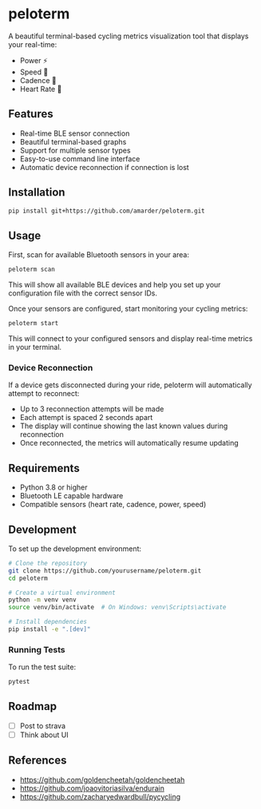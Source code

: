 # peloterm

A beautiful terminal-based cycling metrics visualization tool that displays your real-time:

- Power ⚡
- Speed 🚴
- Cadence 🔄
- Heart Rate 💓

## Features

- Real-time BLE sensor connection
- Beautiful terminal-based graphs
- Support for multiple sensor types
- Easy-to-use command line interface
- Automatic device reconnection if connection is lost

## Installation

```bash
pip install git+https://github.com/amarder/peloterm.git
```

## Usage

First, scan for available Bluetooth sensors in your area:

```bash
peloterm scan
```

This will show all available BLE devices and help you set up your configuration file with the correct sensor IDs.

Once your sensors are configured, start monitoring your cycling metrics:

```bash
peloterm start
```

This will connect to your configured sensors and display real-time metrics in your terminal.

### Device Reconnection

If a device gets disconnected during your ride, peloterm will automatically attempt to reconnect:
- Up to 3 reconnection attempts will be made
- Each attempt is spaced 2 seconds apart
- The display will continue showing the last known values during reconnection
- Once reconnected, the metrics will automatically resume updating

## Requirements

- Python 3.8 or higher
- Bluetooth LE capable hardware
- Compatible sensors (heart rate, cadence, power, speed)

## Development

To set up the development environment:

```bash
# Clone the repository
git clone https://github.com/yourusername/peloterm.git
cd peloterm

# Create a virtual environment
python -m venv venv
source venv/bin/activate  # On Windows: venv\Scripts\activate

# Install dependencies
pip install -e ".[dev]"
```

### Running Tests

To run the test suite:

```bash
pytest
```

## Roadmap

- [ ] Post to strava
- [ ] Think about UI

## References

- https://github.com/goldencheetah/goldencheetah
- https://github.com/joaovitoriasilva/endurain
- https://github.com/zacharyedwardbull/pycycling